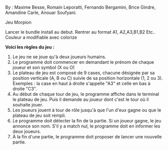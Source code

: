 By : Maxime Besse, Romain Leporatti, Fernando Bergamini, Brice Gindre, Amandine Carle, Anouar Soufyani.

Jeu Morpion

Lancer le bundle install au debut.
Rentrer au format A1, A2,A3,B1,B2 Etc.. 
Couleur a modifiable avec colorize 

**Voici les règles du jeu :**

1) Le jeu ne se joue qu'à deux joueurs humains.
2) Le programme doit commencer en demandant le prénom de chaque joueur et son symbol (X ou O)
3) Le plateau de jeu est composé de 9 cases, chacune désignée par sa position verticale (A, B ou C) suivie de sa position horizontale (1, 2 ou 3). Exemples : la case en haut à droite s'appelle "A3" et celle en bas à droite "C3".
4) Au début de chaque tour de jeu, le programme affiche dans le terminal le plateau de jeu. Puis il demande au joueur dont c'est le tour où il souhaite jouer.
5) Les joueurs jouent à tour de rôle jusqu'à que l'un d'eux gagne ou que le plateau de jeu soit rempli.
6) Le programme doit détecter la fin de la partie. Si un joueur gagne, le jeu annonce son nom. S'il y a match nul, le programme doit en informer les deux joueurs.
7) À la fin d'une partie, le programme doit proposer de lancer une nouvelle partie.
